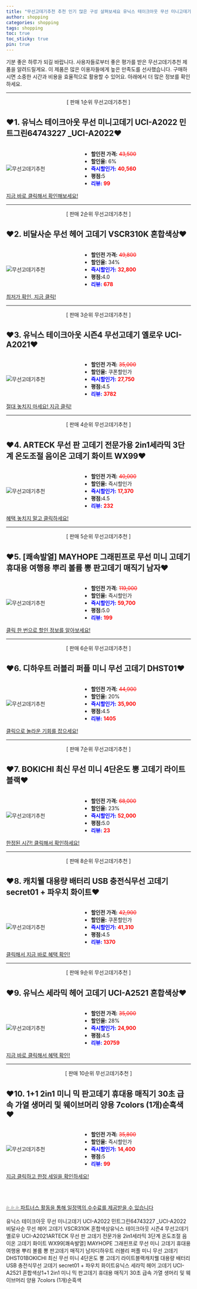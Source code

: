 ```yaml
---
title: "무선고데기추천 추천 인기 많은 구성 살펴보세요 유닉스 테이크아웃 무선 미니고데기 UCI-A2022"
author: shopping
categories: shopping
tags: shopping
toc: true
toc_sticky: true
pin: true
---
```

기분 좋은 하루가 되길 바랍니다. 사용자들로부터 좋은 평가를 받은 무선고데기추천 제품을 알려드릴게요. 이 제품은 많은 이용자들에게 높은 만족도를 선사했습니다. 구매하시면 소중한 시간과 비용을 효율적으로 활용할 수 있어요. 아래에서 더 많은 정보를 확인하세요.

---
<p class="toplist" style="margin: 0 auto; display: block; width: fit-content;">[ 판매 1순위 무선고데기추천 ]</p>

<h2><strong>❤️1. 유닉스 테이크아웃 무선 미니고데기 UCI-A2022 민트그린64743227 _UCI-A2022❤️</strong></h2>

<div style="display: flex; align-items: center;">
    <div style="flex: 0.4;">
        <img src="https://thumbnail10.coupangcdn.com/thumbnails/remote/230x230ex/image/vendor_inventory/a550/0c939d061b71f73d7d5a39c5747e867d8317d2789383611a279f5efb445f.jpg" alt="무선고데기추천" style="max-width: 100%;">
    </div>
    <div style="flex: 0.6; margin-left: 10px;">
        <ul>
            <li><strong>할인전 가격:</strong> <del style="color: red;">43,500</del></li>
            <li><strong>할인율:</strong> 6%</li>
            <li><span style='color:blue'><strong>즉시할인가:</strong></span> <span style='color:red'><strong>40,560</strong></span></li>
            <li><strong>평점:</strong>5</li>
            <li><span style='color:blue'><strong>리뷰:</strong></span> <span style='color:red'><strong>99</strong></span></li>
        </ul>
    </div>
</div>
<div class="center">
    <a href="https://William4Davisa.github.io?lptag=AF9450613&subid=githubio&pageKey=6645691791&traceid=V0-153&itemId=15208662485&vendorItemId=89969600249" class="myButton">
        지금 바로 클릭해서 확인해보세요!
    </a>
</div>


---
<p class="toplist" style="margin: 0 auto; display: block; width: fit-content;">[ 판매 2순위 무선고데기추천 ]</p>

<h2><strong>❤️2. 비달사순 무선 헤어 고데기 VSCR310K 혼합색상❤️</strong></h2>

<div style="display: flex; align-items: center;">
    <div style="flex: 0.4;">
        <img src="https://thumbnail6.coupangcdn.com/thumbnails/remote/230x230ex/image/retail/images/2020/12/15/15/6/b251928a-5cc7-4798-9813-90d3a2f83d0f.jpg" alt="무선고데기추천" style="max-width: 100%;">
    </div>
    <div style="flex: 0.6; margin-left: 10px;">
        <ul>
            <li><strong>할인전 가격:</strong> <del style="color: red;">49,800</del></li>
            <li><strong>할인율:</strong> 34%</li>
            <li><span style='color:blue'><strong>즉시할인가:</strong></span> <span style='color:red'><strong>32,800</strong></span></li>
            <li><strong>평점:</strong>4.0</li>
            <li><span style='color:blue'><strong>리뷰:</strong></span> <span style='color:red'><strong>678</strong></span></li>
        </ul>
    </div>
</div>
<div class="center">
    <a href="https://William4Davisa.github.io?lptag=AF9450613&subid=githubio&pageKey=7824607642&traceid=V0-153&itemId=21262612655&vendorItemId=72999394775" class="myButton">
        최저가 확인, 지금 클릭!
    </a>
</div>


---
<p class="toplist" style="margin: 0 auto; display: block; width: fit-content;">[ 판매 3순위 무선고데기추천 ]</p>

<h2><strong>❤️3. 유닉스 테이크아웃 시즌4 무선고데기 옐로우 UCI-A2021❤️</strong></h2>

<div style="display: flex; align-items: center;">
    <div style="flex: 0.4;">
        <img src="https://thumbnail9.coupangcdn.com/thumbnails/remote/230x230ex/image/retail/images/4348579211269306-0ca5ce16-4277-49fa-a200-7bca7dee388f.jpg" alt="무선고데기추천" style="max-width: 100%;">
    </div>
    <div style="flex: 0.6; margin-left: 10px;">
        <ul>
            <li><strong>할인전 가격:</strong> <del style="color: red;">35,000</del></li>
            <li><strong>할인율:</strong> 쿠폰할인가</li>
            <li><span style='color:blue'><strong>즉시할인가:</strong></span> <span style='color:red'><strong>27,750</strong></span></li>
            <li><strong>평점:</strong>4.5</li>
            <li><span style='color:blue'><strong>리뷰:</strong></span> <span style='color:red'><strong>3782</strong></span></li>
        </ul>
    </div>
</div>
<div class="center">
    <a href="https://William4Davisa.github.io?lptag=AF9450613&subid=githubio&pageKey=5165958600&traceid=V0-153&itemId=3649921301&vendorItemId=71635417629" class="myButton">
        절대 놓치지 마세요! 지금 클릭!
    </a>
</div>


---
<p class="toplist" style="margin: 0 auto; display: block; width: fit-content;">[ 판매 4순위 무선고데기추천 ]</p>

<h2><strong>❤️4. ARTECK 무선 판 고데기 전문가용 2in1세라믹 3단계 온도조절 음이온 고데기 화이트 WX99❤️</strong></h2>

<div style="display: flex; align-items: center;">
    <div style="flex: 0.4;">
        <img src="https://thumbnail6.coupangcdn.com/thumbnails/remote/230x230ex/image/vendor_inventory/d6cd/f69480caaae8f9cbc2c8343e002b494eee66da48d81b1f65ba5e7b1c89f4.jpg" alt="무선고데기추천" style="max-width: 100%;">
    </div>
    <div style="flex: 0.6; margin-left: 10px;">
        <ul>
            <li><strong>할인전 가격:</strong> <del style="color: red;">40,000</del></li>
            <li><strong>할인율:</strong> 즉시할인가</li>
            <li><span style='color:blue'><strong>즉시할인가:</strong></span> <span style='color:red'><strong>17,370</strong></span></li>
            <li><strong>평점:</strong>4.5</li>
            <li><span style='color:blue'><strong>리뷰:</strong></span> <span style='color:red'><strong>232</strong></span></li>
        </ul>
    </div>
</div>
<div class="center">
    <a href="https://William4Davisa.github.io?lptag=AF9450613&subid=githubio&pageKey=7713612961&traceid=V0-153&itemId=20683379043&vendorItemId=87967930731" class="myButton">
        혜택 놓치지 말고 클릭하세요!
    </a>
</div>


---
<p class="toplist" style="margin: 0 auto; display: block; width: fit-content;">[ 판매 5순위 무선고데기추천 ]</p>

<h2><strong>❤️5. [쾌속발열] MAYHOPE 그래핀프로 무선 미니 고데기 휴대용 여행용 뿌리 볼륨 뽕 판고데기 매직기 남자❤️</strong></h2>

<div style="display: flex; align-items: center;">
    <div style="flex: 0.4;">
        <img src="https://thumbnail9.coupangcdn.com/thumbnails/remote/230x230ex/image/vendor_inventory/9940/82443319063742291302cc2ab4c03eeff2bdb817b2d3a61f57ebe35536f8.jpg" alt="무선고데기추천" style="max-width: 100%;">
    </div>
    <div style="flex: 0.6; margin-left: 10px;">
        <ul>
            <li><strong>할인전 가격:</strong> <del style="color: red;">119,000</del></li>
            <li><strong>할인율:</strong> 즉시할인가</li>
            <li><span style='color:blue'><strong>즉시할인가:</strong></span> <span style='color:red'><strong>59,700</strong></span></li>
            <li><strong>평점:</strong>5.0</li>
            <li><span style='color:blue'><strong>리뷰:</strong></span> <span style='color:red'><strong>199</strong></span></li>
        </ul>
    </div>
</div>
<div class="center">
    <a href="https://William4Davisa.github.io?lptag=AF9450613&subid=githubio&pageKey=8181596654&traceid=V0-153&itemId=23393340433&vendorItemId=90492470218" class="myButton">
        클릭 한 번으로 할인 정보를 알아보세요!
    </a>
</div>


---
<p class="toplist" style="margin: 0 auto; display: block; width: fit-content;">[ 판매 6순위 무선고데기추천 ]</p>

<h2><strong>❤️6. 디하우트 러블리 퍼플 미니 무선 고데기 DHST01❤️</strong></h2>

<div style="display: flex; align-items: center;">
    <div style="flex: 0.4;">
        <img src="https://thumbnail8.coupangcdn.com/thumbnails/remote/230x230ex/image/vendor_inventory/297c/e95b806f7446f897472003f8ad414d9d8ecb64a561811129776b95f7e366.jpg" alt="무선고데기추천" style="max-width: 100%;">
    </div>
    <div style="flex: 0.6; margin-left: 10px;">
        <ul>
            <li><strong>할인전 가격:</strong> <del style="color: red;">44,900</del></li>
            <li><strong>할인율:</strong> 20%</li>
            <li><span style='color:blue'><strong>즉시할인가:</strong></span> <span style='color:red'><strong>35,900</strong></span></li>
            <li><strong>평점:</strong>4.5</li>
            <li><span style='color:blue'><strong>리뷰:</strong></span> <span style='color:red'><strong>1405</strong></span></li>
        </ul>
    </div>
</div>
<div class="center">
    <a href="https://William4Davisa.github.io?lptag=AF9450613&subid=githubio&pageKey=6237878971&traceid=V0-153&itemId=12573326148&vendorItemId=81010206771" class="myButton">
        클릭으로 놀라운 기회를 잡으세요!
    </a>
</div>


---
<p class="toplist" style="margin: 0 auto; display: block; width: fit-content;">[ 판매 7순위 무선고데기추천 ]</p>

<h2><strong>❤️7. BOKICHI 최신 무선 미니 4단온도 뽕 고데기 라이트블랙❤️</strong></h2>

<div style="display: flex; align-items: center;">
    <div style="flex: 0.4;">
        <img src="https://thumbnail6.coupangcdn.com/thumbnails/remote/230x230ex/image/vendor_inventory/38ac/9fb189d61e94bea24bdd7fe6388a8c2e09ac4351d6970dd4447e693afb0d.png" alt="무선고데기추천" style="max-width: 100%;">
    </div>
    <div style="flex: 0.6; margin-left: 10px;">
        <ul>
            <li><strong>할인전 가격:</strong> <del style="color: red;">68,000</del></li>
            <li><strong>할인율:</strong> 23%</li>
            <li><span style='color:blue'><strong>즉시할인가:</strong></span> <span style='color:red'><strong>52,000</strong></span></li>
            <li><strong>평점:</strong>5.0</li>
            <li><span style='color:blue'><strong>리뷰:</strong></span> <span style='color:red'><strong>23</strong></span></li>
        </ul>
    </div>
</div>
<div class="center">
    <a href="https://William4Davisa.github.io?lptag=AF9450613&subid=githubio&pageKey=8200817333&traceid=V0-153&itemId=23505985014&vendorItemId=90622394725" class="myButton">
        한정된 시간! 클릭해서 확인하세요!
    </a>
</div>


---
<p class="toplist" style="margin: 0 auto; display: block; width: fit-content;">[ 판매 8순위 무선고데기추천 ]</p>

<h2><strong>❤️8. 캐치웰 대용량 배터리 USB 충전식무선 고데기 secret01 + 파우치 화이트❤️</strong></h2>

<div style="display: flex; align-items: center;">
    <div style="flex: 0.4;">
        <img src="https://thumbnail9.coupangcdn.com/thumbnails/remote/230x230ex/image/retail/images/62122308173255-3f8ef8ac-b9d1-4580-9692-af73dca72446.jpg" alt="무선고데기추천" style="max-width: 100%;">
    </div>
    <div style="flex: 0.6; margin-left: 10px;">
        <ul>
            <li><strong>할인전 가격:</strong> <del style="color: red;">42,900</del></li>
            <li><strong>할인율:</strong> 쿠폰할인가</li>
            <li><span style='color:blue'><strong>즉시할인가:</strong></span> <span style='color:red'><strong>41,310</strong></span></li>
            <li><strong>평점:</strong>4.5</li>
            <li><span style='color:blue'><strong>리뷰:</strong></span> <span style='color:red'><strong>1370</strong></span></li>
        </ul>
    </div>
</div>
<div class="center">
    <a href="https://William4Davisa.github.io?lptag=AF9450613&subid=githubio&pageKey=1186441400&traceid=V0-153&itemId=2140083696&vendorItemId=70138483189" class="myButton">
        클릭해서 지금 바로 혜택 확인!
    </a>
</div>


---
<p class="toplist" style="margin: 0 auto; display: block; width: fit-content;">[ 판매 9순위 무선고데기추천 ]</p>

<h2><strong>❤️9. 유닉스 세라믹 헤어 고데기 UCI-A2521 혼합색상❤️</strong></h2>

<div style="display: flex; align-items: center;">
    <div style="flex: 0.4;">
        <img src="https://thumbnail10.coupangcdn.com/thumbnails/remote/230x230ex/image/retail/images/48262811525148-3f828a37-f1e5-45f9-86d4-bd829e56726d.jpg" alt="무선고데기추천" style="max-width: 100%;">
    </div>
    <div style="flex: 0.6; margin-left: 10px;">
        <ul>
            <li><strong>할인전 가격:</strong> <del style="color: red;">35,000</del></li>
            <li><strong>할인율:</strong> 28%</li>
            <li><span style='color:blue'><strong>즉시할인가:</strong></span> <span style='color:red'><strong>24,900</strong></span></li>
            <li><strong>평점:</strong>4.5</li>
            <li><span style='color:blue'><strong>리뷰:</strong></span> <span style='color:red'><strong>20759</strong></span></li>
        </ul>
    </div>
</div>
<div class="center">
    <a href="https://William4Davisa.github.io?lptag=AF9450613&subid=githubio&pageKey=3154423&traceid=V0-153&itemId=14424741&vendorItemId=3089081003" class="myButton">
        지금 바로 클릭해서 혜택 확인!
    </a>
</div>


---
<p class="toplist" style="margin: 0 auto; display: block; width: fit-content;">[ 판매 10순위 무선고데기추천 ]</p>

<h2><strong>❤️10. 1+1 2in1 미니 믹 판고데기 휴대용 매직기 30초 급속 가열 생머리 및 웨이브머리 양용 7colors (1개)순흑색❤️</strong></h2>

<div style="display: flex; align-items: center;">
    <div style="flex: 0.4;">
        <img src="https://thumbnail10.coupangcdn.com/thumbnails/remote/230x230ex/image/vendor_inventory/d3db/e9d4117a68fbc7cd8ab3e55b6023f3dfab257a240b7c0286d5a8a66456c6.jpg" alt="무선고데기추천" style="max-width: 100%;">
    </div>
    <div style="flex: 0.6; margin-left: 10px;">
        <ul>
            <li><strong>할인전 가격:</strong> <del style="color: red;">35,800</del></li>
            <li><strong>할인율:</strong> 즉시할인가</li>
            <li><span style='color:blue'><strong>즉시할인가:</strong></span> <span style='color:red'><strong>14,400</strong></span></li>
            <li><strong>평점:</strong>5</li>
            <li><span style='color:blue'><strong>리뷰:</strong></span> <span style='color:red'><strong>99</strong></span></li>
        </ul>
    </div>
</div>
<div class="center">
    <a href="https://William4Davisa.github.io?lptag=AF9450613&subid=githubio&pageKey=8163249426&traceid=V0-153&itemId=23282371359&vendorItemId=90314663376" class="myButton">
        지금 클릭하고 한정 세일을 확인하세요!
    </a>
</div>

<br><br><br>[💦 💦 💦 파트너스 활동을 통해 일정액의 수수료를 제공받을 수 있습니다](https://link.coupang.com/a/bcpT2c)<br><br>유닉스 테이크아웃 무선 미니고데기 UCI-A2022 민트그린64743227 _UCI-A2022비달사순 무선 헤어 고데기 VSCR310K 혼합색상유닉스 테이크아웃 시즌4 무선고데기 옐로우 UCI-A2021ARTECK 무선 판 고데기 전문가용 2in1세라믹 3단계 온도조절 음이온 고데기 화이트 WX99[쾌속발열] MAYHOPE 그래핀프로 무선 미니 고데기 휴대용 여행용 뿌리 볼륨 뽕 판고데기 매직기 남자디하우트 러블리 퍼플 미니 무선 고데기 DHST01BOKICHI 최신 무선 미니 4단온도 뽕 고데기 라이트블랙캐치웰 대용량 배터리 USB 충전식무선 고데기 secret01 + 파우치 화이트유닉스 세라믹 헤어 고데기 UCI-A2521 혼합색상1+1 2in1 미니 믹 판고데기 휴대용 매직기 30초 급속 가열 생머리 및 웨이브머리 양용 7colors (1개)순흑색